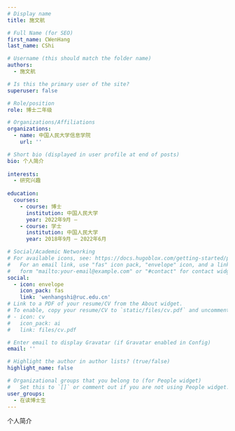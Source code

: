 ```yaml
---
# Display name
title: 施文航

# Full Name (for SEO)
first_name: CWenHang
last_name: CShi

# Username (this should match the folder name)
authors:
  - 施文航

# Is this the primary user of the site?
superuser: false

# Role/position
role: 博士二年级

# Organizations/Affiliations
organizations:
  - name: 中国人民大学信息学院
    url: ''

# Short bio (displayed in user profile at end of posts)
bio: 个人简介
  
interests:
  - 研究兴趣
  
education:
  courses:
    - course: 博士
      institution: 中国人民大学
      year: 2022年9月 – 
    - course: 学士
      institution: 中国人民大学
      year: 2018年9月 – 2022年6月

# Social/Academic Networking
# For available icons, see: https://docs.hugoblox.com/getting-started/page-builder/#icons
#   For an email link, use "fas" icon pack, "envelope" icon, and a link in the
#   form "mailto:your-email@example.com" or "#contact" for contact widget.
social:
  - icon: envelope
    icon_pack: fas
    link: 'wenhangshi@ruc.edu.cn'
# Link to a PDF of your resume/CV from the About widget.
# To enable, copy your resume/CV to `static/files/cv.pdf` and uncomment the lines below.
# - icon: cv
#   icon_pack: ai
#   link: files/cv.pdf

# Enter email to display Gravatar (if Gravatar enabled in Config)
email: ''

# Highlight the author in author lists? (true/false)
highlight_name: false

# Organizational groups that you belong to (for People widget)
#   Set this to `[]` or comment out if you are not using People widget.
user_groups:
  - 在读博士生
---
```


个人简介
